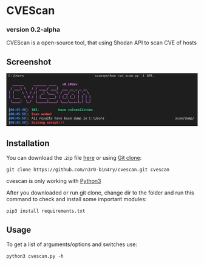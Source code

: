 # CVEScan
<h3>version 0.2-alpha</h3>

CVEScan is a open-source tool, that using Shodan API to scan CVE of hosts

Screenshot
---

![screenshot](https://github.com/n3r0-b1n4ry/cvescan/blob/master/img/screenshot.PNG)

Installation
---

You can download the .zip file [here](https://github.com/n3r0-b1n4ry/cvescan/archive/master.zip) or using [Git clone](https://github.com/n3r0-b1n4ry/cvescan.git):

	git clone https://github.com/n3r0-b1n4ry/cvescan.git cvescan

cvescan is only working with [Python3](https://www.python.org/downloads/)

After you downloaded or run git clone, change dir to the folder and run this command to check and install some important modules:

	pip3 install requirements.txt

Usage
---

To get a list of arguments/options and switches use:

	python3 cvescan.py -h